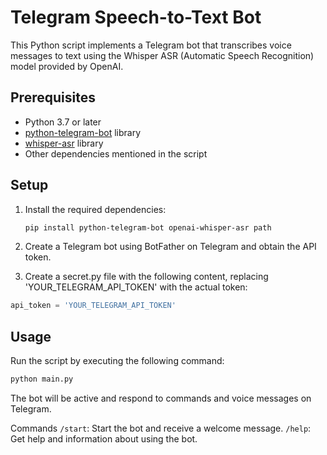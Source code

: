 # Telegram Speech-to-Text Bot

This Python script implements a Telegram bot that transcribes voice messages to text using the Whisper ASR (Automatic Speech Recognition) model provided by OpenAI.

## Prerequisites

- Python 3.7 or later
- [python-telegram-bot](https://github.com/python-telegram-bot/python-telegram-bot) library
- [whisper-asr](https://github.com/openai/openai-whisper-asr) library
- Other dependencies mentioned in the script

## Setup

1. Install the required dependencies:

   ```bash
   pip install python-telegram-bot openai-whisper-asr path
   ```

2. Create a Telegram bot using BotFather on Telegram and obtain the API token.

3. Create a secret.py file with the following content, replacing 'YOUR_TELEGRAM_API_TOKEN' with the actual token:

```python
api_token = 'YOUR_TELEGRAM_API_TOKEN'
```

## Usage

Run the script by executing the following command:

```python
python main.py
```

The bot will be active and respond to commands and voice messages on Telegram.

Commands
`/start`: Start the bot and receive a welcome message.
`/help`: Get help and information about using the bot.
